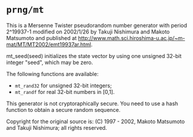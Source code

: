# `prng/mt`

This is a Mersenne Twister pseudorandom number generator with period
2^19937-1 modified on 2002/1/26 by Takuji Nishimura and Makoto
Matsumoto and published at
http://www.math.sci.hiroshima-u.ac.jp/~m-mat/MT/MT2002/emt19937ar.html.

mt_seed(seed) initializes the state vector by using one unsigned 32-bit
integer "seed", which may be zero.

The following functions are available:

* `mt_rand32` for unsigned 32-bit integers;
* `mt_randf` for real 32-bit numbers in [0,1].

This generator is not cryptoraphically secure. You need to use a hash
function to obtain a secure random sequence.

Copyright for the original source is:
(C) 1997 - 2002, Makoto Matsumoto and Takuji Nishimura; all rights
reserved.
